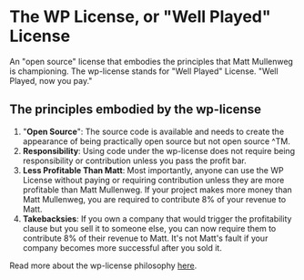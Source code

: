 # The WP License, or "Well Played" License
An "open source" license that embodies the principles that Matt Mullenweg is championing. The wp-license stands for "Well Played" License. "Well Played, now you pay."

## The principles embodied by the wp-license

1. "**Open Source**": The source code is available and needs to create the appearance of being practically open source but not open source ^TM.
2. **Responsibility**: Using code under the wp-license does not require being responsibility or contribution unless you pass the profit bar.
3. **Less Profitable Than Matt**: Most importantly, anyone can use the WP License without paying or requiring contribution unless they are more profitable than Matt Mullenweg. If your project makes more money than Matt Mullenweg, you are required to contribute 8% of your revenue to Matt.
4. **Takebacksies**: If you own a company that would trigger the profitability clause but you sell it to someone else, you can now require them to contribute 8% of their revenue to Matt. It's not Matt's fault if your company becomes more successful after you sold it.

Read more about the wp-license philosophy [here](https://world.hey.com/dhh/automattic-is-doing-open-source-dirty-b95cf128).